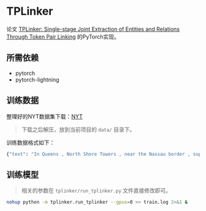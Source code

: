 # TPLinker

论文 [TPLinker: Single-stage Joint Extraction of Entities and Relations Through Token Pair Linking](https://www.aclweb.org/anthology/2020.coling-main.138.pdf) 的PyTorch实现。

## 所需依赖

* pytorch
* pytorch-lightning


## 训练数据

整理好的NYT数据集下载：[NYT]()

> 下载之后解压，放到当前项目的 `data/` 目录下。

训练数据格式如下：

```bash
{"text": "In Queens , North Shore Towers , near the Nassau border , supplanted a golf course , and housing replaced a gravel quarry in Douglaston .", "id": "valid_0", "relation_list": [{"subject": "Douglaston", "object": "Queens", "subj_char_span": [125, 135], "obj_char_span": [3, 9], "predicate": "/location/neighborhood/neighborhood_of", "subj_tok_span": [26, 28], "obj_tok_span": [1, 2]}, {"subject": "Queens", "object": "Douglaston", "subj_char_span": [3, 9], "obj_char_span": [125, 135], "predicate": "/location/location/contains", "subj_tok_span": [1, 2], "obj_tok_span": [26, 28]}], "entity_list": [{"text": "Douglaston", "type": "DEFAULT", "char_span": [125, 135], "tok_span": [26, 28]}, {"text": "Queens", "type": "DEFAULT", "char_span": [3, 9], "tok_span": [1, 2]}, {"text": "Queens", "type": "DEFAULT", "char_span": [3, 9], "tok_span": [1, 2]}, {"text": "Douglaston", "type": "DEFAULT", "char_span": [125, 135], "tok_span": [26, 28]}]}
```

## 训练模型

> 相关的参数在 `tplinker/run_tplinker.py` 文件直接修改即可。

```bash
nohup python -m tplinker.run_tplinker --gpus=0 >> train.log 2>&1 &
```
